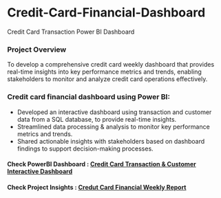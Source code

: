 # Credit-Card-Financial-Dashboard
Credit Card Transaction Power BI Dashboard

### Project Overview

To develop a comprehensive credit 
card weekly dashboard that 
provides real-time insights into key 
performance metrics and trends, 
enabling stakeholders to monitor 
and analyze credit card operations 
effectively.



### Credit card financial dashboard using Power BI:
- Developed an interactive dashboard using transaction and customer data from a SQL database, to provide real-time insights. 
- Streamlined data processing & analysis to monitor key performance metrics and trends.
- Shared actionable insights with stakeholders based on dashboard findings to support decision-making processes.

#### Check PowerBI Dashboard : [Credit Card Transaction & Customer Interactive Dashboard](https://github.com/khushirohilla12/Credit-Card-Financial-Dashboard/blob/main/Credit%20Card%20PowerBI%20Dashboard.pbix)

#### Check Project Insights : [Credut Card Financial Weekly Report](https://github.com/khushirohilla12/Credit-Card-Financial-Dashboard/blob/main/Credit%20Card%20Financial%20Weekly%20Dashboard%20Report.pdf)
